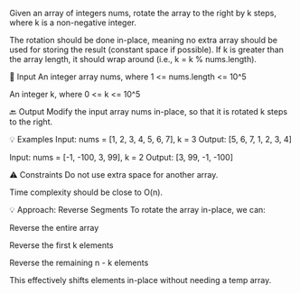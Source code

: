 Given an array of integers nums, rotate the array to the right by k steps, where k is a non-negative integer.

The rotation should be done in-place, meaning no extra array should be used for storing the result (constant space if possible). If k is greater than the array length, it should wrap around (i.e., k = k % nums.length).

🔢 Input
An integer array nums, where 1 <= nums.length <= 10^5

An integer k, where 0 <= k <= 10^5

🔙 Output
Modify the input array nums in-place, so that it is rotated k steps to the right.

💡 Examples
Input: nums = [1, 2, 3, 4, 5, 6, 7], k = 3
Output: [5, 6, 7, 1, 2, 3, 4]

Input: nums = [-1, -100, 3, 99], k = 2
Output: [3, 99, -1, -100]

⚠️ Constraints
Do not use extra space for another array.

Time complexity should be close to O(n).

💡 Approach: Reverse Segments
To rotate the array in-place, we can:

Reverse the entire array

Reverse the first k elements

Reverse the remaining n - k elements

This effectively shifts elements in-place without needing a temp array.
